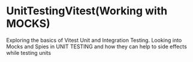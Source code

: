 # UnitTestingVitest(Working with MOCKS)
Exploring the basics of Vitest Unit and Integration Testing. 
Looking into Mocks and Spies in UNIT TESTING and how they can help to side effects while testing units
